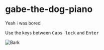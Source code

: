# gabe-the-dog-piano
Yeah i was bored

Use the keys between <kbd>Caps lock</kbd> and <kbd>Enter</kbd>



![Bark](http://i.imgur.com/MsrEc9o.png)

